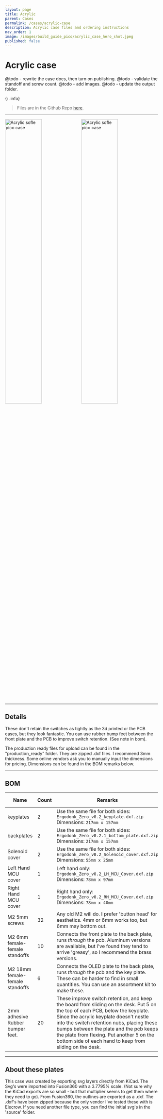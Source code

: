 ```yaml
---
layout: page
title: Acrylic
parent: Cases
permalink: /cases/acrylic-case
description: Acrylic case files and ordering instructions
nav_order: 1
image: /images/build_guide_pico/acrylic_case_hero_shot.jpeg
published: false
---
```


# Acrylic case
@todo - rewrite the case docs, then turn on publishing.
@todo - validate the standoff and screw count.
@todo - add images.
@todo - update the output folder.

{: .info}
>  Files are in the Github Repo [here](https://github.com/JellyTitan/ErgoDonk-Zero/tree/main/Cases/Acrylic/production_ready).

<hr>

<a href="/images/cases/acrylic_case_hero_shot.jpeg"><img src="/images/cases/acrylic_case_hero_shot.jpeg" alt="Acrylic sofle pico case" width="49%"></a>
<a href="/images/cases/sofle_pico_acrylic_case.jpeg"><img src="/images/cases/sofle_pico_acrylic_case.jpeg" alt="Acrylic sofle pico case" width="49%"></a>

<hr>

## Details

These don't retain the switches as tightly as the 3d printed or the PCB cases, but they look fantastic. You can use rubber bump feet between the front plate and the PCB to improve switch retention. (See note in bom).

The production ready files for upload can be found in the "production_ready" folder. They are zipped .dxf files. I recommend 3mm thickness. Some online vendors ask you to manually input the dimensions for pricing. Dimensions can be found in the BOM remarks below.

<hr>

## BOM

 | Name | Count | Remarks | Potential Storefront |
|-|-|-|-|
| keyplates   | 2 | Use the same file for both sides: `Ergodonk_Zero_v0.2_keyplate.dxf.zip`<br> Dimensions: `217mm x 157mm` |[Elecrow](https://www.elecrow.com/)|
| backplates  | 2 | Use the same file for both sides: `Ergodonk_Zero_v0.2.1_bottom_plate.dxf.zip`<br> Dimensions: `217mm x 157mm` |[Elecrow](https://www.elecrow.com/)|
| Solenoid cover | 2 | Use the same file for both sides: `Ergodonk_Zero_v0.2_Solenoid_cover.dxf.zip`<br> Dimensions: `55mm x 25mm` |[Elecrow](https://www.elecrow.com/)|
| Left Hand MCU cover | 1 | Left hand only: `Ergodonk_Zero_v0.2_LH_MCU_Cover.dxf.zip`<br> Dimensions: `78mm x 97mm` |[Elecrow](https://www.elecrow.com/)|
|Right Hand MCU cover | 1 | Right hand only: `Ergodonk_Zero_v0.2_RH_MCU_Cover.dxf.zip`<br> Dimensions: `78mm x 40mm` |[Elecrow](https://www.elecrow.com/)|
|M2 5mm screws|32| Any old M2 will do. I prefer 'button head' for aesthetics. 4mm or 6mm works too, but 6mm may bottom out. |[Amazon](https://www.amazon.com/gp/product/B07ZH6GRK2)<br>[AliExpress](https://www.aliexpress.us/item/3256805706765925.html)|
| M2 6mm female-female standoffs | 10 | Connects the front plate to the back plate, runs _through_ the pcb. Aluminum versions are available, but I've found they tend to arrive 'greasy', so I recommend the brass versions.|[Amazon](https://www.amazon.com/gp/product/B07B9X1KY6)<br>[AliExpress](https://www.aliexpress.us/item/3256804317893173.html)|
| M2 18mm female-female standoffs | 6 | Connects the OLED plate to the back plate, runs _through_ the pcb and the key plate. These can be harder to find in small quantities. You can use an assortment kit to make these. |[Amazon](https://www.amazon.com/gp/product/B07B9X1KY6)<br>[AliExpress](https://www.aliexpress.us/item/3256804317893173.html)|
| 2mm adhesive Rubber bumper feet. | 20 | These improve switch retention, and keep the board from sliding on the desk. Put 5 on the top of each PCB, below the keyplate. Since the acrylic keyplate doesn't nestle into the switch retention nubs, placing these bumps between the plate and the pcb keeps the plate from flexing. Put another 5 on the bottom side of each hand to keep from sliding on the desk. | [Amazon](https://www.amazon.com/ROCHU-Self-Adhesive-Rubber-Bumpons-Furniture/dp/B073SVKFYJ) |

<hr>

## About these plates
This case was created by exporting svg layers directly from KiCad. The Svg's were imported into Fusion360 with a 3.7795% scale. (Not sure why the KiCad exports are so small - but that multiplier seems to get them where they need to go). From Fusion360, the outlines are exported as a .dxf. The .dxf's have been zipped because the only vendor I've tested these with is Elecrow. If you need another file type, you can find the initial svg's in the 'source' folder.

